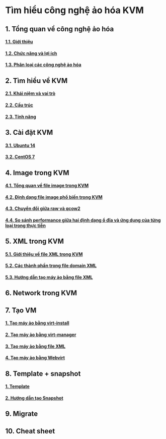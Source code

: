 # Tìm hiểu công nghệ ảo hóa KVM

## 1. Tổng quan về công nghệ ảo hóa
#### [1.1. Giới thiệu](https://github.com/anhtuan204/ghichep/blob/master/TuanDA/KVM/docs/1.%20Tong-quan-ao-hoa.md#gioi-thieu)

#### [1.2. Chức năng và lợi ích](https://github.com/anhtuan204/ghichep/blob/master/TuanDA/KVM/docs/1.%20Tong-quan-ao-hoa.md#chuc-nang)

#### [1.3. Phân loại các công nghệ ảo hóa](https://github.com/anhtuan204/ghichep/blob/master/TuanDA/KVM/docs/1.%20Tong-quan-ao-hoa.md#cong-nghe)

## 2. Tìm hiểu về KVM
#### [2.1. Khái niệm và vai trò](https://github.com/anhtuan204/ghichep/blob/master/TuanDA/KVM/docs/2.%20Tim%20hieu%20kvm.md#vai-tro)
#### [2.2. Cấu trúc](https://github.com/anhtuan204/ghichep/blob/master/TuanDA/KVM/docs/2.%20Tim%20hieu%20kvm.md#cau-truc)
#### [2.3. Tính năng](https://github.com/anhtuan204/ghichep/blob/master/TuanDA/KVM/docs/2.%20Tim%20hieu%20kvm.md#tinh-nang)

## 3. Cài đặt KVM
#### [3.1. Ubuntu 14](https://github.com/anhtuan204/ghichep/blob/master/TuanDA/KVM/docs/3.%20Cai%20dat%20KVM.md#Ubuntu)
#### [3.2. CentOS 7](https://github.com/anhtuan204/ghichep/blob/master/TuanDA/KVM/docs/3.%20Cai%20dat%20KVM.md#Centos)

## 4. Image trong KVM
#### [4.1. Tổng quan về file image trong KVM](https://github.com/anhtuan204/ghichep/blob/master/TuanDA/KVM/docs/4.%20File%20image%20trong%20KVM.md#tong-quan)

#### [4.2. Định dạng file image phổ biến trong KVM](https://github.com/anhtuan204/ghichep/blob/master/TuanDA/KVM/docs/4.%20File%20image%20trong%20KVM.md#image)

#### [4.3. Chuyển đổi giữa raw và qcow2](https://github.com/anhtuan204/ghichep/blob/master/TuanDA/KVM/docs/4.%20File%20image%20trong%20KVM.md#chuyen-doi)

#### [4.4. So sánh performance giữa hai định dạng ổ đĩa và ứng dụng của từng loại trong thực tiễn](https://github.com/anhtuan204/ghichep/blob/master/TuanDA/KVM/docs/4.%20File%20image%20trong%20KVM.md#so-sanh)

## 5. XML trong KVM
#### [5.1. Giới thiệu về file XML trong KVM](https://github.com/anhtuan204/ghichep/blob/master/TuanDA/KVM/docs/5.%20File%20XML%20trong%20KVM.md#gioi-thieu)

#### [5.2. Các thành phần trong file domain XML](https://github.com/anhtuan204/ghichep/blob/master/TuanDA/KVM/docs/5.%20File%20XML%20trong%20KVM.md#thanh-phan)

#### [5.3. Hướng dẫn tạo máy ảo bằng file XML](https://github.com/anhtuan204/ghichep/blob/master/TuanDA/KVM/docs/5.%20File%20XML%20trong%20KVM.md#create)

## 6. Network trong KVM

## 7. Tạo VM
#### [1. Tạo máy ảo bằng virt-install]()

#### [2. Tạo máy ảo bằng virt-manager](https://github.com/anhtuan204/ghichep/blob/master/TuanDA/KVM/docs/3.%20Cai%20dat%20KVM.md#b%C6%B0%E1%BB%9Bc-6-qu%E1%BA%A3n-l%C3%BD-vm-b%E1%BA%B1ng-virt-manager)

#### [3. Tạo máy ảo bằng file XML](https://github.com/anhtuan204/ghichep/blob/master/TuanDA/KVM/docs/5.%20File%20XML%20trong%20KVM.md#create)

#### [4. Tạo máy ảo bằng Webvirt](https://github.com/anhtuan204/ghichep/blob/master/TuanDA/KVM/docs/7.%20Tao%20VM%20trong%20KVM.md#webvirt)

## 8. Template + snapshot
#### [1. Template ](https://github.com/anhtuan204/ghichep/blob/master/TuanDA/KVM/docs/8.%20Snapshot%20-%20Template.md#template)

#### [2. Hướng dẫn tạo Snapshot](https://github.com/anhtuan204/ghichep/blob/master/TuanDA/KVM/docs/8.%20Snapshot%20-%20Template.md#snapshot)

## 9. Migrate

## 10. Cheat sheet